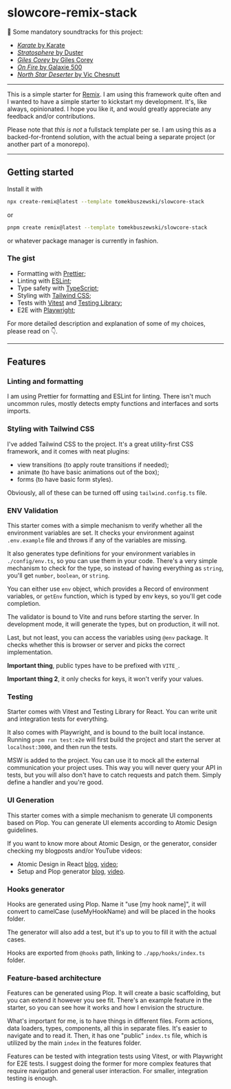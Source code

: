 # slowcore-remix-stack

🎸 Some mandatory soundtracks for this project:

- [_Karate_ by Karate](https://rateyourmusic.com/release/album/karate/karate/)
- [_Stratosphere_ by Duster](https://rateyourmusic.com/release/album/duster/stratosphere/)
- [_Giles Corey_ by Giles Corey](https://rateyourmusic.com/release/album/giles-corey/giles-corey/)
- [_On Fire_ by Galaxie 500](https://rateyourmusic.com/release/album/galaxie_500/on_fire/)
- [_North Star Deserter_ by Vic Chesnutt](https://rateyourmusic.com/release/album/vic-chesnutt/north-star-deserter/)

---

This is a simple starter for [Remix](https://remix.run/). I am using this
framework quite often and I wanted to have a simple starter to kickstart my
development. It's, like always, opinionated. I hope you like it, and would
greatly appreciate any feedback and/or contributions.

Please note that _this is not_ a fullstack template per se. I am using this
as a backed-for-frontend solution, with the actual being a separate project
(or another part of a monorepo).

---

## Getting started

Install it with

```bash
npx create-remix@latest --template tomekbuszewski/slowcore-stack
```

or

```bash
pnpm create remix@latest --template tomekbuszewski/slowcore-stack
```

or whatever package manager is currently in fashion.

### The gist

- Formatting with [Prettier](https://prettier.io/);
- Linting with [ESLint](https://eslint.org/);
- Type safety with [TypeScript](https://www.typescriptlang.org/);
- Styling with [Tailwind CSS](https://tailwindcss.com/);
- Tests with [Vitest](https://vitest.dev/) and [Testing Library](https://testing-library.com/docs/react-testing-library/intro);
- E2E with [Playwright](https://playwright.dev/);

For more detailed description and explanation of some of my choices, 
please read on 👇.

---

## Features

### Linting and formatting

I am using Prettier for formatting and ESLint for linting. There isn't much
uncommon rules, mostly detects empty functions and interfaces and sorts imports.

### Styling with Tailwind CSS

I've added Tailwind CSS to the project. It's a great utility-first CSS framework,
and it comes with neat plugins: 

- view transitions (to apply route transitions if needed);
- animate (to have basic animations out of the box);
- forms (to have basic form styles).

Obviously, all of these can be turned off using `tailwind.config.ts` file.

### ENV Validation

This starter comes with a simple mechanism to verify whether all the environment
variables are set. It checks your environment against `.env.example` file and
throws if any of the variables are missing.

It also generates type definitions for your environment variables in 
`./config/env.ts`, so you can use them in your code. There's a very simple
mechanism to check for the type, so instead of having everything as `string`,
you'll get `number`, `boolean`, or `string`.

You can either use `env` object, which provides a Record of environment variables,
or `getEnv` function, which is typed by env keys, so you'll get code completion.

The validator is bound to Vite and runs before starting the server. 
In development mode, it will generate the types, but on production, it will not.

Last, but not least, you can access the variables using `@env` package. It 
checks whether this is browser or server and picks the correct implementation.

**Important thing**, public types have to be prefixed with `VITE_`.

**Important thing 2**, it only checks for keys, it won't verify your values.

### Testing

Starter comes with Vitest and Testing Library for React. You can write unit and
integration tests for everything.

It also comes with Playwright, and is bound to the built local instance. Running
`pnpm run test:e2e` will first build the project and start the server
at `localhost:3000`, and then run the tests.

MSW is added to the project. You can use it to mock all the external communication
your project uses. This way you will never query your API in tests, but you will
also don't have to catch requests and patch them. Simply define a handler
and you're good.

### UI Generation

This starter comes with a simple mechanism to generate UI components based on
Plop. You can generate UI elements according to Atomic Design guidelines.

If you want to know more about Atomic Design, or the generator, consider
checking my blogposts and/or YouTube videos:

- Atomic Design in React [blog](https://buszewski.com/writings/2024-09-23-design-systems-in-react-atomic-design-part-1), [video](https://youtu.be/ibIKjzYeQrI);
- Setup and Plop generator [blog](https://buszewski.com/writings/2024-08-13-design-systems-in-react-scaffolding-and-setup-part-0/), [video](https://youtu.be/VTiVsxkvG0Q).

### Hooks generator

Hooks are generated using Plop. Name it "use [my hook name]", it will convert 
to camelCase (useMyHookName) and will be placed in the hooks folder.

The generator will also add a test, but it's up to you to fill it with the
actual cases.

Hooks are exported from `@hooks` path, linking to `./app/hooks/index.ts` 
folder.

### Feature-based architecture

Features can be generated using Plop. It will create a basic scaffolding, but
you can extend it however you see fit. There's an example feature in the starter,
so you can see how it works and how I envision the structure.

What's important for me, is to have things in different files. Form actions,
data loaders, types, components, all this in separate files. It's easier to
navigate and to read it. Then, it has one "public" `index.ts` file, which
is utilized by the main `index` in the features folder.

Features can be tested with integration tests using Vitest, or with Playwright
for E2E tests. I suggest doing the former for more complex features that
require navigation and general user interaction. For smaller, integration
testing is enough.
